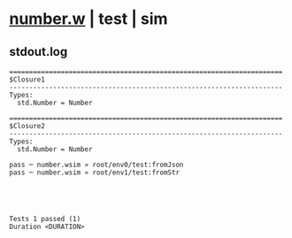 # [number.w](../../../../../../examples/tests/sdk_tests/std/number.w) | test | sim

## stdout.log
```log
=====================================================================
$Closure1
---------------------------------------------------------------------
Types:
  std.Number = Number

=====================================================================
$Closure2
---------------------------------------------------------------------
Types:
  std.Number = Number

pass ─ number.wsim » root/env0/test:fromJson
pass ─ number.wsim » root/env1/test:fromStr 
 




Tests 1 passed (1) 
Duration <DURATION>

```

